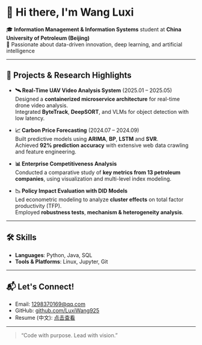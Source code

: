 # 👋 Hi there, I'm Wang Luxi

🎓 **Information Management & Information Systems** student at **China University of Petroleum (Beijing)**  
🎯 Passionate about data-driven innovation, deep learning, and artificial intelligence

---

## 🔬 Projects & Research Highlights

- **🛰 Real-Time UAV Video Analysis System** (2025.01 – 2025.05)  
  Designed a **containerized microservice architecture** for real-time drone video analysis.  
  Integrated **ByteTrack**, **DeepSORT**, and VLMs for object detection with low latency.

- **📈 Carbon Price Forecasting** (2024.07 – 2024.09)  
  Built predictive models using **ARIMA**, **BP**, **LSTM** and **SVR**.  
  Achieved **92% prediction accuracy** with extensive web data crawling and feature engineering.

- **📊 Enterprise Competitiveness Analysis**  
  Conducted a comparative study of **key metrics from 13 petroleum companies**, using visualization and multi-level index modeling.

- **📉 Policy Impact Evaluation with DID Models**  
  Led econometric modeling to analyze **cluster effects** on total factor productivity (TFP).  
  Employed **robustness tests**, **mechanism & heterogeneity analysis**.

---

## 🛠 Skills

- **Languages**: Python, Java, SQL  
- **Tools & Platforms**: Linux, Jupyter, Git  

---

## 📬 Let's Connect!

- Email: [1298370169@qq.com](mailto:1298370169@qq.com)  
- GitHub: [github.com/LuxiWang925](https://github.com/LuxiWang925)  
- Resume (中文): [点击查看](#) 

---

> “Code with purpose. Lead with vision.”  
